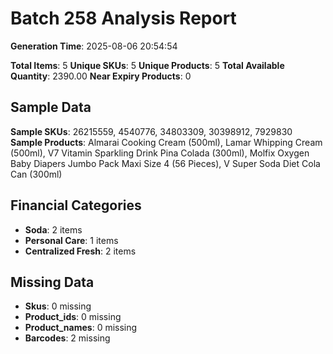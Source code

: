 # Batch 258 Analysis Report

**Generation Time**: 2025-08-06 20:54:54

**Total Items**: 5
**Unique SKUs**: 5
**Unique Products**: 5
**Total Available Quantity**: 2390.00
**Near Expiry Products**: 0

## Sample Data
**Sample SKUs**: 26215559, 4540776, 34803309, 30398912, 7929830
**Sample Products**: Almarai Cooking Cream (500ml), Lamar Whipping Cream (500ml), V7 Vitamin Sparkling Drink Pina Colada (300ml), Molfix Oxygen Baby Diapers Jumbo Pack Maxi Size 4 (56 Pieces), V Super Soda Diet Cola Can (300ml)

## Financial Categories
- **Soda**: 2 items
- **Personal Care**: 1 items
- **Centralized Fresh**: 2 items

## Missing Data
- **Skus**: 0 missing
- **Product_ids**: 0 missing
- **Product_names**: 0 missing
- **Barcodes**: 2 missing
